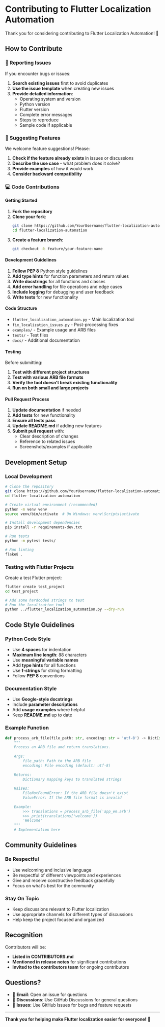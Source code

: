 # Contributing to Flutter Localization Automation

Thank you for considering contributing to Flutter Localization Automation! 🎉

## How to Contribute

### 🐛 Reporting Issues

If you encounter bugs or issues:

1. **Search existing issues** first to avoid duplicates
2. **Use the issue template** when creating new issues
3. **Provide detailed information**:
   - Operating system and version
   - Python version
   - Flutter version
   - Complete error messages
   - Steps to reproduce
   - Sample code if applicable

### 🚀 Suggesting Features

We welcome feature suggestions! Please:

1. **Check if the feature already exists** in issues or discussions
2. **Describe the use case** - what problem does it solve?
3. **Provide examples** of how it would work
4. **Consider backward compatibility**

### 💻 Code Contributions

#### Getting Started

1. **Fork the repository**
2. **Clone your fork**:
   ```bash
   git clone https://github.com/YourUsername/flutter-localization-automation.git
   cd flutter-localization-automation
   ```
3. **Create a feature branch**:
   ```bash
   git checkout -b feature/your-feature-name
   ```

#### Development Guidelines

1. **Follow PEP 8** Python style guidelines
2. **Add type hints** for function parameters and return values
3. **Write docstrings** for all functions and classes
4. **Add error handling** for file operations and edge cases
5. **Include logging** for debugging and user feedback
6. **Write tests** for new functionality

#### Code Structure

- `flutter_localization_automation.py` - Main localization tool
- `fix_localization_issues.py` - Post-processing fixes
- `examples/` - Example usage and ARB files
- `tests/` - Test files
- `docs/` - Additional documentation

#### Testing

Before submitting:

1. **Test with different project structures**
2. **Test with various ARB file formats**
3. **Verify the tool doesn't break existing functionality**
4. **Run on both small and large projects**

#### Pull Request Process

1. **Update documentation** if needed
2. **Add tests** for new functionality
3. **Ensure all tests pass**
4. **Update README.md** if adding new features
5. **Submit pull request** with:
   - Clear description of changes
   - Reference to related issues
   - Screenshots/examples if applicable

## Development Setup

### Local Development

```bash
# Clone the repository
git clone https://github.com/YourUsername/flutter-localization-automation.git
cd flutter-localization-automation

# Create virtual environment (recommended)
python -m venv venv
source venv/bin/activate  # On Windows: venv\Scripts\activate

# Install development dependencies
pip install -r requirements-dev.txt

# Run tests
python -m pytest tests/

# Run linting
flake8 .
```

### Testing with Flutter Projects

Create a test Flutter project:

```bash
flutter create test_project
cd test_project

# Add some hardcoded strings to test
# Run the localization tool
python ../flutter_localization_automation.py --dry-run
```

## Code Style Guidelines

### Python Code Style

- Use **4 spaces** for indentation
- **Maximum line length**: 88 characters
- Use **meaningful variable names**
- Add **type hints** for all functions
- Use **f-strings** for string formatting
- Follow **PEP 8** conventions

### Documentation Style

- Use **Google-style docstrings**
- Include **parameter descriptions**
- Add **usage examples** where helpful
- Keep **README.md** up to date

### Example Function

```python
def process_arb_file(file_path: str, encoding: str = 'utf-8') -> Dict[str, str]:
    """
    Process an ARB file and return translations.
    
    Args:
        file_path: Path to the ARB file
        encoding: File encoding (default: utf-8)
        
    Returns:
        Dictionary mapping keys to translated strings
        
    Raises:
        FileNotFoundError: If the ARB file doesn't exist
        ValueError: If the ARB file format is invalid
        
    Example:
        >>> translations = process_arb_file('app_en.arb')
        >>> print(translations['welcome'])
        'Welcome'
    """
    # Implementation here
```

## Community Guidelines

### Be Respectful

- Use welcoming and inclusive language
- Be respectful of different viewpoints and experiences
- Give and receive constructive feedback gracefully
- Focus on what's best for the community

### Stay On Topic

- Keep discussions relevant to Flutter localization
- Use appropriate channels for different types of discussions
- Help keep the project focused and organized

## Recognition

Contributors will be:

- **Listed in CONTRIBUTORS.md**
- **Mentioned in release notes** for significant contributions
- **Invited to the contributors team** for ongoing contributors

## Questions?

- 📧 **Email**: Open an issue for questions
- 💬 **Discussions**: Use GitHub Discussions for general questions
- 🐛 **Issues**: Use GitHub Issues for bugs and feature requests

---

**Thank you for helping make Flutter localization easier for everyone!** 🙏
